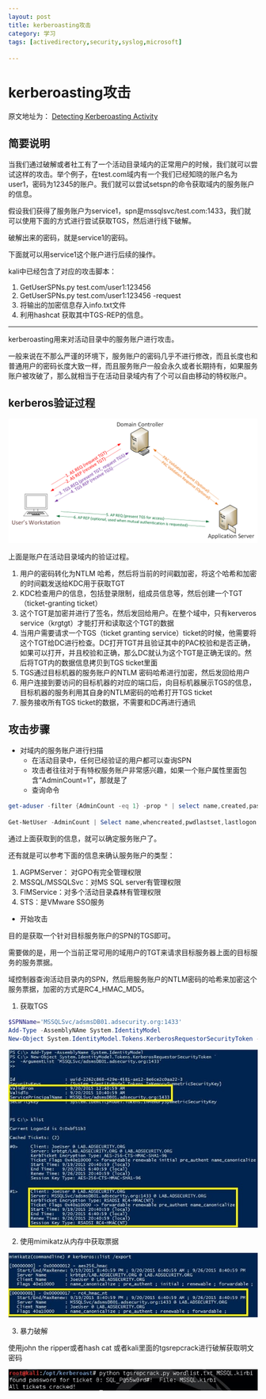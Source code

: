 ```yaml
---
layout: post
title: kerberoasting攻击
category: 学习
tags: [activedirectory,security,syslog,microsoft]

---
```


# kerberoasting攻击

原文地址为：
[Detecting Kerberoasting Activity](https://adsecurity.org/?p=3458&ref=qomplx.com)


## 简要说明

当我们通过破解或者社工有了一个活动目录域内的正常用户的时候，我们就可以尝试这样的攻击。举个例子，在test.com域内有一个我们已经知晓的账户名为user1，密码为12345的账户。我们就可以尝试setspn的命令获取域内的服务账户的信息。

假设我们获得了服务账户为service1，spn是mssqlsvc/test.com:1433，我们就可以使用下面的方式进行尝试获取TGS，然后进行线下破解。

破解出来的密码，就是service1的密码。

下面就可以用service1这个账户进行后续的操作。

kali中已经包含了对应的攻击脚本：

1. GetUserSPNs.py test.com/user1:123456
2. GetUserSPNs.py test.com/user1:123456 -request
3. 将输出的加密信息存入info.txt文件
4. 利用hashcat 获取其中TGS-REP的信息。 
---


kerberoasting用来对活动目录中的服务账户进行攻击。

一般来说在不那么严谨的环境下，服务账户的密码几乎不进行修改，而且长度也和普通用户的密码长度大致一样，而且服务账户一般会永久或者长期持有，如果服务账户被攻破了，那么就相当于在活动目录域内有了个可以自由移动的特权账户。

## kerberos验证过程


![d273a506688ac9e3a6763f4506b6f35b.png](/images/tupian/KerberosComms.png)


上面是账户在活动目录域内的验证过程。

1. 用户的密码转化为NTLM 哈希，然后将当前的时间戳加密，将这个哈希和加密的时间戳发送给KDC用于获取TGT
2. KDC检查用户的信息，包括登录限制，组成员信息等，然后创建一个TGT（ticket-granting ticket）
3. 这个TGT是加密并进行了签名，然后发回给用户。在整个域中，只有kerveros service（krgtgt）才能打开和读取这个TGT的数据
4. 当用户需要请求一个TGS（ticket granting service）ticket的时候，他需要将这个TGT给DC进行检查。DC打开TGT并且验证其中的PAC校验和是否正确，如果可以打开，并且校验和正确，那么DC就认为这个TGT是正确无误的。然后将TGT内的数据信息拷贝到TGS ticket里面
5. TGS通过目标机器的服务账户的NTLM 密码哈希进行加密，然后发回给用户
6. 用户连接到要访问的目标机器的对应的端口后，向目标机器展示TGS的信息，目标机器的服务利用其自身的NTLM密码的哈希打开TGS ticket
7. 服务接收所有TGS ticket的数据，不需要和DC再进行通讯

## 攻击步骤

-  对域内的服务账户进行扫描
	- 在活动目录中，任何已经验证的用户都可以查询SPN
	- 攻击者往往对于有特权服务账户非常感兴趣，如果一个账户属性里面包含“AdminCount=1”，那就是了
	- 查询命令
```powershell
get-aduser -filter {AdminCount -eq 1} -prop * | select name,created,passwordlastset,lastlogondate

Get-NetUser -AdminCount | Select name,whencreated,pwdlastset,lastlogon
```

通过上面获取到的信息，就可以确定服务账户了。

还有就是可以参考下面的信息来确认服务账户的类型：

1. AGPMServer： 对GPO有完全管理权限
2. MSSQL/MSSQLSvc：对MS SQL server有管理权限
3. FIMService：对多个活动目录森林有管理权限
4. STS：是VMware SSO服务

- 开始攻击

目的是获取一个针对目标服务账户的SPN的TGS即可。

需要做的是，用一个当前正常可用的域用户的TGT来请求目标服务器上面的目标服务的服务票据。

域控制器查询活动目录内的SPN，然后用服务账户的NTLM密码的哈希来加密这个服务票据，加密的方式是RC4_HMAC_MD5。

1. 获取TGS
```powershell
$SPNName='MSSQLSvc/adsmsDB01.adsecurity.org:1433'
Add-Type -AssemblyNAme System.IdentityModel
New-Object System.IdentityModel.Tokens.KerberosRequestorSecurityToken -ArgumentList $SPNName
```

![d273a506688ac9e3a6763f4506b6f35b.png](/images/tupian/K-01.jpg)

2. 使用mimikatz从内存中获取票据

![7f5cbe44ac63c0e66f0ef4ace8a4d0f8.png](/images/tupian/K-02.jpg)

3. 暴力破解

使用john the ripper或者hash cat 或者kali里面的tgsrepcrack进行破解获取明文密码

![d9e8c3a0ed54e93cbfb062e6f046c766.png](/images/tupian/K-03.jpg)

